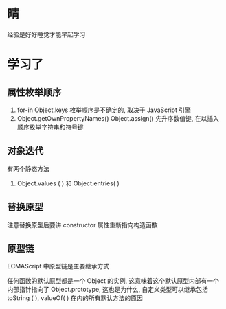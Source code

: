 # 晴

经验是好好睡觉才能早起学习

# 学习了

## 属性枚举顺序

1. for-in Object.keys 枚举顺序是不确定的, 取决于 JavaScript 引擎
2. Object.getOwnPropertyNames() Object.assign() 先升序数值键, 在以插入顺序枚举字符串和符号键





## 对象迭代

有两个静态方法

1. Object.values ( ) 和 Object.entries( )

## 替换原型

注意替换原型后要讲 constructor 属性重新指向构造函数



## 原型链

ECMAScript 中原型链是主要继承方式



任何函数的默认原型都是一个 Object 的实例, 这意味着这个默认原型内部有一个内部指针指向了 Object.prototype, 这也是为什么, 自定义类型可以继承包括 toString ( ), valueOf( ) 在内的所有默认方法的原因